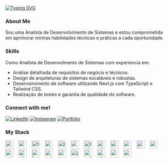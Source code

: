 [![Typing SVG](https://readme-typing-svg.demolab.com?font=Fira+Code&weight=600&size=25&pause=1000&color=843DFF&random=false&width=435&height=40&lines=Ol%C3%A1%2C+eu+sou+a+Giovana+Miranda!+%F0%9F%91%BE%F0%9F%93%9A%F0%9F%92%99)](https://git.io/typing-svg)

<h3 align="left">About Me</h3>
<p align="left">Sou uma Analista de Desenvolvimento de Sistemas e estou comprometida em aprimorar minhas habilidades técnicas e práticas a cada oportunidade.

<h3 align="left">Skills</h3>
<p align="left">Como Analista de Desenvolmento de Sistemas com experiencia em:
  <ul>
    <li>Análise detalhada de requisitos de negócio e técnicos.</li>
    <li>Design de arquiteturas de sistemas escaláveis e robustas.</li>
    <li>Desenvolvimento de software utilizando Next.js com TypeScript e Tailwind CSS.</li>
    <li>Realização de testes e garantia de qualidade do software.</li>
  </ul>

<h3 align="left">Connect with me!</h3>

[![LinkedIn](https://img.shields.io/badge/-LinkedIn-000?style=for-the-badge&logo=linkedin&logoColor=843DFF&color:FFF)](https://www.linkedin.com/in/giovana-de-miranda/)
[![Instagram](https://img.shields.io/badge/-Instagram-000?style=for-the-badge&&color:FFF)](https://www.instagram.com/gioymir/)
[![Portfolio](https://img.shields.io/badge/-portfolio-000?style=for-the-badge&logo=globe&logoColor=843DFF&color:FFF)](https://giovana-portfolio.vercel.app/)

<h3 align="left">My Stack</h3>

<div align="left">
  <img src="https://cdn.jsdelivr.net/gh/devicons/devicon/icons/nextjs/nextjs-original.svg"height="25" alt="nextjs logo"  title='Next.js' />
    <img width="8" />
    <img src="https://cdn.jsdelivr.net/gh/devicons/devicon/icons/react/react-original.svg" height="25" alt="react logo" title='React' />
  <img width="8" />
  <img src="https://cdn.jsdelivr.net/gh/devicons/devicon@latest/icons/typescript/typescript-original.svg" height="25" alt="typescript logo" title='Typescript' />
  <img width="8" />        
  <img src="https://cdn.jsdelivr.net/gh/devicons/devicon@latest/icons/nodejs/nodejs-original.svg" height="25" alt="nodejs logo" title='Node.js'/>
  <img width="8" />
  <img src="https://cdn.jsdelivr.net/gh/devicons/devicon/icons/javascript/javascript-plain.svg" height="25" alt="javascript logo" title='Javascript' />
  <img width="8" />
  <img src="https://cdn.jsdelivr.net/gh/devicons/devicon@latest/icons/cypressio/cypressio-original.svg" height="25" alt="cypress logo" title='Cypress'/>
  <img width="8" />     
  <img src="https://cdn.jsdelivr.net/gh/devicons/devicon@latest/icons/tailwindcss/tailwindcss-original.svg" height="25" alt="tailwind logo"  title='Tailwind CSS'/>
  <img width="8" />
  <img src="https://cdn.jsdelivr.net/gh/devicons/devicon@latest/icons/git/git-original.svg" height="25" alt="git logo" title='Git'/>
  <img width="8" />    
  <img src="https://cdn.jsdelivr.net/gh/devicons/devicon@latest/icons/storybook/storybook-original.svg" height="25" alt="storybook logo" title='Storybook'/>
  <img width="8" />    
  <img src="https://cdn.jsdelivr.net/gh/devicons/devicon@latest/icons/vercel/vercel-original.svg"  height="25" alt="vercel logo" title='Vercel'/>
  <img width="8" />      
  <img src="https://cdn.jsdelivr.net/gh/devicons/devicon/icons/html5/html5-original.svg" height="25" alt="html5 logo"  title='HTML'/>
  <img width="8" />
  <img src="https://cdn.jsdelivr.net/gh/devicons/devicon/icons/css3/css3-original.svg" height="25" alt="css3 logo"  title='CSS'/>
  <img width="8" />
  <img src="https://cdn.jsdelivr.net/gh/devicons/devicon@latest/icons/axios/axios-plain.svg" height="25" alt="axios logo" title='Axios'/>
  <img width="8" />
  <img src="https://cdn.jsdelivr.net/gh/devicons/devicon@latest/icons/vitejs/vitejs-original.svg" height="25" alt="vitejs logo" title='Vite'/>
  <img width="8" />
  <img src="https://cdn.jsdelivr.net/gh/devicons/devicon@latest/icons/babel/babel-original.svg" height="25" alt="babel logo"  title='Babel'/>
  <img width="8" />
  <img src="https://cdn.jsdelivr.net/gh/devicons/devicon@latest/icons/prisma/prisma-original.svg" height="25" alt="prisma logo" title='Prisma'/>
  <img width="8" />
  <img src="https://cdn.jsdelivr.net/gh/devicons/devicon@latest/icons/mongodb/mongodb-original.svg" height="25" alt="mongodb logo" title='MongoDB'/>
  <img width="8" />        
  <img src="https://cdn.jsdelivr.net/gh/devicons/devicon@latest/icons/bootstrap/bootstrap-original.svg" height="25" alt="javascript logo" title='Bootstrap' />
  <img width="8" />      
  <img src="https://cdn.jsdelivr.net/gh/devicons/devicon@latest/icons/python/python-original.svg" height="25" alt="python logo" title='Python'/>
  <img width="8" />     
  <img src="https://cdn.jsdelivr.net/gh/devicons/devicon@latest/icons/php/php-original.svg" height="25" alt="php logo" title='PHP'/>
  <img width="8" />   
  <img src="https://cdn.jsdelivr.net/gh/devicons/devicon@latest/icons/csharp/csharp-original.svg" height="25" alt="csharp logo" title='C#'/>
  <img width="8" />   
  <img src="https://cdn.jsdelivr.net/gh/devicons/devicon/icons/mysql/mysql-original.svg" height="25" alt="mysql logo"  title='MSQL'/>
  <img width="8" />
</div>
